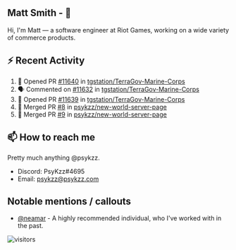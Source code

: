 <!--
[![PsyKzz's github stats](https://github-readme-stats.vercel.app/api?username=psykzz&show_icons=true)](https://github.com/anuraghazra/github-readme-stats)
-->

## Matt Smith - 👋
Hi, I'm Matt — a software engineer at Riot Games, working on a wide variety of commerce products.

## ⚡ Recent Activity

<!--START_SECTION:activity-->
1. 💪 Opened PR [#11640](https://github.com/tgstation/TerraGov-Marine-Corps/pull/11640) in [tgstation/TerraGov-Marine-Corps](https://github.com/tgstation/TerraGov-Marine-Corps)
2. 🗣 Commented on [#11632](https://github.com/tgstation/TerraGov-Marine-Corps/issues/11632) in [tgstation/TerraGov-Marine-Corps](https://github.com/tgstation/TerraGov-Marine-Corps)
3. 💪 Opened PR [#11639](https://github.com/tgstation/TerraGov-Marine-Corps/pull/11639) in [tgstation/TerraGov-Marine-Corps](https://github.com/tgstation/TerraGov-Marine-Corps)
4. 🎉 Merged PR [#8](https://github.com/psykzz/new-world-server-page/pull/8) in [psykzz/new-world-server-page](https://github.com/psykzz/new-world-server-page)
5. 🎉 Merged PR [#9](https://github.com/psykzz/new-world-server-page/pull/9) in [psykzz/new-world-server-page](https://github.com/psykzz/new-world-server-page)
<!--END_SECTION:activity-->


## 📫 How to reach me

Pretty much anything @psykzz.

- Discord: PsyKzz#4695
- Email: psykzz@psykzz.com


## Notable mentions / callouts

 - [@neamar](https://github.com/neamar) - A highly recommended individual, who I've worked with in the past.


![visitors](https://visitor-badge.glitch.me/badge?page_id=psykzz/psykzz)


